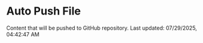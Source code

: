 # Auto Push File

Content that will be pushed to GitHub repository.
Last updated: 07/29/2025, 04:42:47 AM